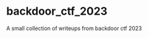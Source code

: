 # backdoor_ctf_2023

<!--
#field
CTF

#groups
Writeups

#languages
Python

#frames and libs

-->

A small collection of writeups from backdoor ctf 2023
